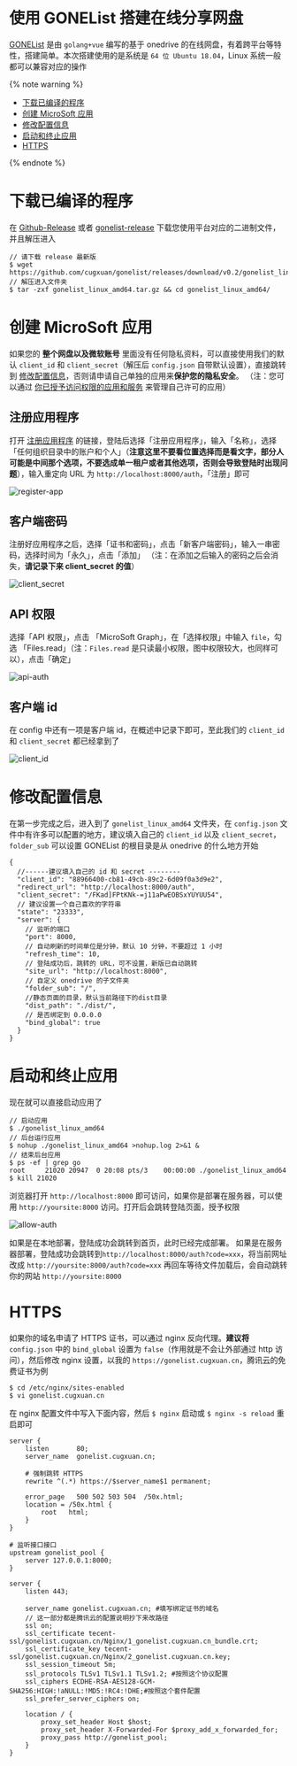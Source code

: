 # 使用 GONEList 搭建在线分享网盘

[GONEList](https://github.com/cugxuan/gonelist) 是由 `golang+vue` 编写的基于 onedrive 的在线网盘，有着跨平台等特性，搭建简单。本次搭建使用的是系统是 `64 位 Ubuntu 18.04`，Linux 系统一般都可以兼容对应的操作

{% note warning %}

- [下载已编译的程序](#下载已编译的程序)
- [创建 MicroSoft 应用](#创建-MicroSoft-应用)
- [修改配置信息](#修改配置信息)
- [启动和终止应用](#启动和终止应用)
- [HTTPS](#HTTPS)

{% endnote %}

# 下载已编译的程序

在 [Github-Release](https://github.com/cugxuan/gonelist/releases) 或者 [gonelist-release](https://gonelist.cugxuan.cn/#/gonelist-release) 下载您使用平台对应的二进制文件，并且解压进入

```
// 请下载 release 最新版
$ wget https://github.com/cugxuan/gonelist/releases/download/v0.2/gonelist_linux_amd64.tar.gz
// 解压进入文件夹
$ tar -zxf gonelist_linux_amd64.tar.gz && cd gonelist_linux_amd64/
```

# 创建 MicroSoft 应用

如果您的 **整个网盘以及微软账号** 里面没有任何隐私资料，可以直接使用我们的默认 `client_id` 和 `client_secret`（解压后 `config.json` 自带默认设置），直接跳转到 [修改配置信息](#修改配置信息)，否则请申请自己单独的应用来**保护您的隐私安全**。
（注：您可以通过 [你已授予访问权限的应用和服务](https://account.live.com/consent/Manage) 来管理自己许可的应用）

## 注册应用程序

打开 [注册应用程序](https://portal.azure.com/#blade/Microsoft_AAD_RegisteredApps/ApplicationsListBlade) 的链接，登陆后选择「注册应用程序」，输入「名称」，选择「任何组织目录中的账户和个人」（**注意这里不要看位置选择而是看文字，部分人可能是中间那个选项，不要选成单一租户或者其他选项，否则会导致登陆时出现问题**），输入重定向 URL 为 `http://localhost:8000/auth`，「注册」即可

![register-app](./img/install/register-app.png)

## 客户端密码

注册好应用程序之后，选择「证书和密码」，点击「新客户端密码」，输入一串密码，选择时间为「永久」，点击「添加」
（注：在添加之后输入的密码之后会消失，**请记录下来 client_secret 的值**）

![client_secret](./img/install/client_secret.png)

## API 权限

选择「API 权限」，点击 「MicroSoft Graph」，在「选择权限」中输入 `file`，勾选 「Files.read」（注：`Files.read` 是只读最小权限，图中权限较大，也同样可以），点击「确定」

![api-auth](./img/install/api-auth.png)

## 客户端 id

在 config 中还有一项是客户端 id，在概述中记录下即可，至此我们的 `client_id` 和 `client_secret` 都已经拿到了

![client_id](./img/install/client_id.png)

# 修改配置信息

在第一步完成之后，进入到了 `gonelist_linux_amd64` 文件夹，在 `config.json` 文件中有许多可以配置的地方，建议填入自己的 `client_id` 以及 `client_secret`，`folder_sub` 可以设置 GONEList 的根目录是从 onedrive 的什么地方开始

```
{
  //------建议填入自己的 id 和 secret --------
  "client_id": "88966400-cb81-49cb-89c2-6d09f0a3d9e2",
  "redirect_url": "http://localhost:8000/auth",
  "client_secret": "/FKad]FPtKNk-=j11aPwEOBSxYUYUU54",
  // 建议设置一个自己喜欢的字符串
  "state": "23333",
  "server": {
    // 监听的端口
    "port": 8000,
    // 自动刷新的时间单位是分钟，默认 10 分钟，不要超过 1 小时
    "refresh_time": 10,
    // 登陆成功后，跳转的 URL，可不设置，新版已自动跳转
    "site_url": "http://localhost:8000",
    // 自定义 onedrive 的子文件夹
    "folder_sub": "/",
    //静态页面的目录，默认当前路径下的dist目录
    "dist_path": "./dist/",
    // 是否绑定到 0.0.0.0
    "bind_global": true
  }
}
```

# 启动和终止应用

现在就可以直接启动应用了

```
// 启动应用
$ ./gonelist_linux_amd64
// 后台运行应用
$ nohup ./gonelist_linux_amd64 >nohup.log 2>&1 &
// 结束后台应用
$ ps -ef | grep go
root     21020 20947  0 20:08 pts/3    00:00:00 ./gonelist_linux_amd64
$ kill 21020
```

浏览器打开 `http://localhost:8000` 即可访问，如果你是部署在服务器，可以使用 `http://yoursite:8000` 访问。打开后会跳转登陆页面，授予权限

![allow-auth](./img/install/allow-auth.png)

如果是在本地部署，登陆成功会跳转到首页，此时已经完成部署。
如果是在服务器部署，登陆成功会跳转到`http://localhost:8000/auth?code=xxx`，将当前网址改成 `http://yoursite:8000/auth?code=xxx` 再回车等待文件加载后，会自动跳转你的网站 `http://yoursite:8000`

# HTTPS

如果你的域名申请了 HTTPS 证书，可以通过 nginx 反向代理。**建议将** `config.json` 中的 `bind_global` 设置为 `false`（作用就是不会让外部通过 http 访问），然后修改 nginx 设置，以我的 `https://gonelist.cugxuan.cn`，腾讯云的免费证书为例

```
$ cd /etc/nginx/sites-enabled
$ vi gonelist.cugxuan.cn
```

在 nginx 配置文件中写入下面内容，然后 `$ nginx` 启动或 `$ nginx -s reload` 重启即可
```
server {
    listen       80;
    server_name  gonelist.cugxuan.cn;

    # 强制跳转 HTTPS
    rewrite ^(.*) https://$server_name$1 permanent;

    error_page   500 502 503 504  /50x.html;
    location = /50x.html {
        root   html;
    }
}

# 监听接口接口
upstream gonelist_pool {
    server 127.0.0.1:8000;
}

server {
    listen 443;

    server_name gonelist.cugxuan.cn; #填写绑定证书的域名
    // 这一部分都是腾讯云的配置说明抄下来改路径
    ssl on;
    ssl_certificate tecent-ssl/gonelist.cugxuan.cn/Nginx/1_gonelist.cugxuan.cn_bundle.crt;
    ssl_certificate_key tecent-ssl/gonelist.cugxuan.cn/Nginx/2_gonelist.cugxuan.cn.key;
    ssl_session_timeout 5m;
    ssl_protocols TLSv1 TLSv1.1 TLSv1.2; #按照这个协议配置
    ssl_ciphers ECDHE-RSA-AES128-GCM-SHA256:HIGH:!aNULL:!MD5:!RC4:!DHE;#按照这个套件配置
    ssl_prefer_server_ciphers on;

    location / {
        proxy_set_header Host $host;
        proxy_set_header X-Forwarded-For $proxy_add_x_forwarded_for;
        proxy_pass http://gonelist_pool;
    }
}
```